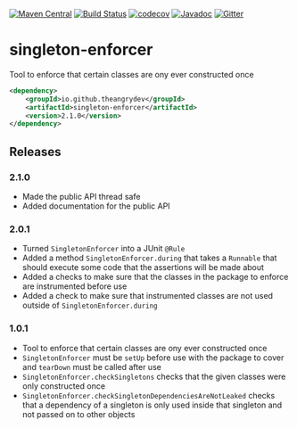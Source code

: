 [![Maven Central](https://maven-badges.herokuapp.com/maven-central/io.github.theangrydev/singleton-enforcer/badge.svg?style=flat)](https://maven-badges.herokuapp.com/maven-central/io.github.theangrydev/singleton-enforcer)
[![Build Status](https://travis-ci.org/theangrydev/singleton-enforcer.svg?branch=master)](https://travis-ci.org/theangrydev/singleton-enforcer)
[![codecov](https://codecov.io/gh/theangrydev/singleton-enforcer/branch/master/graph/badge.svg)](https://codecov.io/gh/theangrydev/singleton-enforcer)
[![Javadoc](http://javadoc-badge.appspot.com/io.github.theangrydev/singleton-enforcer.svg?label=javadoc)](http://javadoc-badge.appspot.com/io.github.theangrydev/singleton-enforcer)
[![Gitter](https://badges.gitter.im/singleton-enforcer/Lobby.svg)](https://gitter.im/singleton-enforcer/Lobby?utm_source=badge&utm_medium=badge&utm_campaign=pr-badge)

# singleton-enforcer
Tool to enforce that certain classes are ony ever constructed once

```xml
<dependency>
    <groupId>io.github.theangrydev</groupId>
    <artifactId>singleton-enforcer</artifactId>
    <version>2.1.0</version>
</dependency>
```

## Releases
### 2.1.0
* Made the public API thread safe
* Added documentation for the public API

### 2.0.1
* Turned `SingletonEnforcer` into a JUnit `@Rule`
* Added a method `SingletonEnforcer.during` that takes a `Runnable` that should execute some code that the assertions will be made about
* Added a checks to make sure that the classes in the package to enforce are instrumented before use
* Added a check to make sure that instrumented classes are not used outside of `SingletonEnforcer.during`

### 1.0.1
* Tool to enforce that certain classes are ony ever constructed once
* `SingletonEnforcer` must be `setUp` before use with the package to cover and `tearDown` must be called after use
* `SingletonEnforcer.checkSingletons` checks that the given classes were only constructed once 
* `SingletonEnforcer.checkSingletonDependenciesAreNotLeaked` checks that a dependency of a singleton is only used inside that singleton and not passed on to other objects
